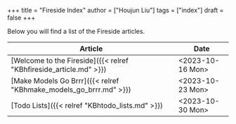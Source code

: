 +++
title = "Fireside Index"
author = ["Houjun Liu"]
tags = ["index"]
draft = false
+++

Below you will find a list of the Fireside articles.

| Article                                                            | Date                                                                                         |
|--------------------------------------------------------------------|----------------------------------------------------------------------------------------------|
| [Welcome to the Fireside]({{< relref "KBhfireside_article.md" >}}) | <span class="timestamp-wrapper"><span class="timestamp">&lt;2023-10-16 Mon&gt;</span></span> |
| [Make Models Go Brrr]({{< relref "KBhmake_models_go_brrr.md" >}})  | <span class="timestamp-wrapper"><span class="timestamp">&lt;2023-10-23 Mon&gt;</span></span> |
| [Todo Lists]({{< relref "KBhtodo_lists.md" >}})                    | <span class="timestamp-wrapper"><span class="timestamp">&lt;2023-10-30 Mon&gt;</span></span> |
